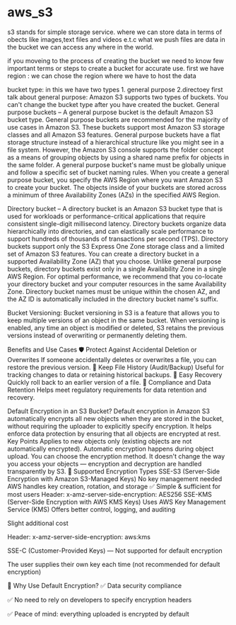 # aws_s3
s3 stands for simple storage service. where we can store data in terms of obects like images,text files and videos e.t.c
what we push files are data in the bucket we can access any where in the world.

if you moveing to the process of creating the bucket we need to know few important terms or steps to create a bucket for accurate use.
first we have region : we can chose the region where we have to host the data

bucket type:
in this we have two types 1. general purpose 2.directoey 
first talk about general purpose:
Amazon S3 supports two types of buckets. You can't change the bucket type after you have created the bucket.
General purpose buckets – A general purpose bucket is the default Amazon S3 bucket type. General purpose buckets are recommended for the majority of use cases in Amazon S3. These buckets support most Amazon S3 storage classes and all Amazon S3 features.
General purpose buckets have a flat storage structure instead of a hierarchical structure like you might see in a file system. However, the Amazon S3 console supports the folder concept as a means of grouping objects by using a shared name prefix for objects in the same folder. A general purpose bucket's name must be globally unique and follow a specific set of bucket naming rules.
When you create a general purpose bucket, you specify the AWS Region where you want Amazon S3 to create your bucket. The objects inside of your buckets are stored across a minimum of three Availability Zones (AZs) in the specified AWS Region.

Directory bucket – A directory bucket is an Amazon S3 bucket type that is used for workloads or performance-critical applications that require consistent single-digit millisecond latency. Directory buckets organize data hierarchically into directories, and can elastically scale performance to support hundreds of thousands of transactions per second (TPS). Directory buckets support only the S3 Express One Zone storage class and a limited set of Amazon S3 features.
You can create a directory bucket in a supported Availability Zone (AZ) that you choose. Unlike general purpose buckets, directory buckets exist only in a single Availability Zone in a single AWS Region. For optimal performance, we recommend that you co-locate your directory bucket and your computer resources in the same Availability Zone.
Directory bucket names must be unique within the chosen AZ, and the AZ ID is automatically included in the directory bucket name's suffix.

Bucket Versioning:
Bucket versioning in S3 is a feature that allows you to keep multiple versions of an object in the same bucket. When versioning is enabled, any time an object is modified or deleted, S3 retains the previous versions instead of overwriting or permanently deleting them.

Benefits and Use Cases
🛡️ Protect Against Accidental Deletion or Overwrites
If someone accidentally deletes or overwrites a file, you can restore the previous version.
📂 Keep File History (Audit/Backup)
Useful for tracking changes to data or retaining historical backups.
🔁 Easy Recovery
Quickly roll back to an earlier version of a file.
💼 Compliance and Data Retention
Helps meet regulatory requirements for data retention and recovery.

Default Encryption in an S3 Bucket?
Default encryption in Amazon S3 automatically encrypts all new objects when they are stored in the bucket, without requiring the uploader to explicitly specify encryption.
It helps enforce data protection by ensuring that all objects are encrypted at rest.
Key Points
Applies to new objects only (existing objects are not automatically encrypted).
Automatic encryption happens during object upload.
You can choose the encryption method.
It doesn't change the way you access your objects — encryption and decryption are handled transparently by S3.
🔑 Supported Encryption Types
SSE-S3 (Server-Side Encryption with Amazon S3-Managed Keys)
No key management needed
AWS handles key creation, rotation, and storage
✅ Simple & sufficient for most users
Header: x-amz-server-side-encryption: AES256
SSE-KMS (Server-Side Encryption with AWS KMS Keys)
Uses AWS Key Management Service (KMS)
Offers better control, logging, and auditing

Slight additional cost

Header: x-amz-server-side-encryption: aws:kms

SSE-C (Customer-Provided Keys) — Not supported for default encryption

The user supplies their own key each time (not recommended for default encryption)

🧘 Why Use Default Encryption?
✅ Data security compliance

✅ No need to rely on developers to specify encryption headers

✅ Peace of mind: everything uploaded is encrypted by default



